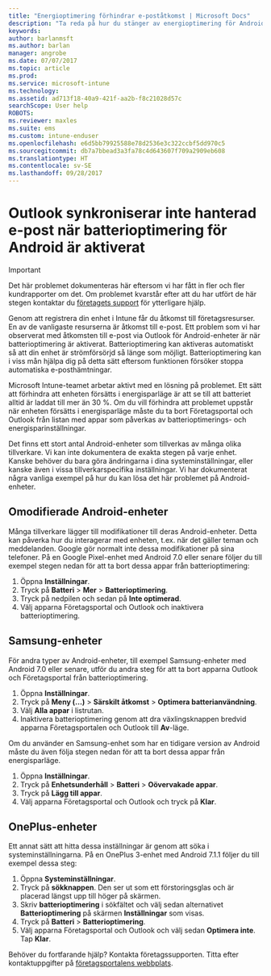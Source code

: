 ```yaml
---
title: "Energioptimering förhindrar e-poståtkomst | Microsoft Docs"
description: "Ta reda på hur du stänger av energioptimering för Android så att du är säker på att du får din e-post."
keywords: 
author: barlanmsft
ms.author: barlan
manager: angrobe
ms.date: 07/07/2017
ms.topic: article
ms.prod: 
ms.service: microsoft-intune
ms.technology: 
ms.assetid: ad713f18-40a9-421f-aa2b-f8c21028d57c
searchScope: User help
ROBOTS: 
ms.reviewer: maxles
ms.suite: ems
ms.custom: intune-enduser
ms.openlocfilehash: e6d5bb79925588e78d2536e3c322ccbf5dd970c5
ms.sourcegitcommit: db7a7bbead3a3fa78c4d643607f709a2909eb608
ms.translationtype: HT
ms.contentlocale: sv-SE
ms.lasthandoff: 09/28/2017
---
```

# <a name="outlook-wont-sync-managed-email-when-battery-optimization-for-android-is-turned-on"></a>Outlook synkroniserar inte hanterad e-post när batterioptimering för Android är aktiverat

> [!IMPORTANT]
> Det här problemet dokumenteras här eftersom vi har fått in fler och fler kundrapporter om det. Om problemet kvarstår efter att du har utfört de här stegen kontaktar du [företagets support](https://portal.manage.microsoft.com) för ytterligare hjälp.

Genom att registrera din enhet i Intune får du åtkomst till företagsresurser. En av de vanligaste resurserna är åtkomst till e-post. Ett problem som vi har observerat med åtkomsten till e-post via Outlook för Android-enheter är när batterioptimering är aktiverat. Batterioptimering kan aktiveras automatiskt så att din enhet är strömförsörjd så länge som möjligt. Batterioptimering kan i viss mån hjälpa dig på detta sätt eftersom funktionen försöker stoppa automatiska e-posthämtningar.

Microsoft Intune-teamet arbetar aktivt med en lösning på problemet. Ett sätt att förhindra att enheten försätts i energisparläge är att se till att batteriet alltid är laddat till mer än 30 %. Om du vill förhindra att problemet uppstår när enheten försätts i energisparläge måste du ta bort Företagsportal och Outlook från listan med appar som påverkas av batterioptimerings- och energisparinställningar.

Det finns ett stort antal Android-enheter som tillverkas av många olika tillverkare. Vi kan inte dokumentera de exakta stegen på varje enhet. Kanske behöver du bara göra ändringarna i dina systeminställningar, eller kanske även i vissa tillverkarspecifika inställningar. Vi har dokumenterat några vanliga exempel på hur du kan lösa det här problemet på Android-enheter.

## <a name="unmodified-android-devices"></a>Omodifierade Android-enheter

Många tillverkare lägger till modifikationer till deras Android-enheter. Detta kan påverka hur du interagerar med enheten, t.ex. när det gäller teman och meddelanden. Google gör normalt inte dessa modifikationer på sina telefoner. På en Google Pixel-enhet med Android 7.0 eller senare följer du till exempel stegen nedan för att ta bort dessa appar från batterioptimering:

1. Öppna **Inställningar**.
2. Tryck på **Batteri** > **Mer** > **Batterioptimering**.
3. Tryck på nedpilen och sedan på **Inte optimerad**.
4. Välj apparna Företagsportal och Outlook och inaktivera batterioptimering.

## <a name="samsung-devices"></a>Samsung-enheter

För andra typer av Android-enheter, till exempel Samsung-enheter med Android 7.0 eller senare, utför du andra steg för att ta bort apparna Outlook och Företagsportal från batterioptimering.

1. Öppna **Inställningar**.
2. Tryck på **Meny (…)** > **Särskilt åtkomst** > **Optimera batterianvändning**.
3. Välj **Alla appar** i listrutan.
4. Inaktivera batterioptimering genom att dra växlingsknappen bredvid apparna Företagsportalen och Outlook till **Av**-läge.

Om du använder en Samsung-enhet som har en tidigare version av Android måste du även följa stegen nedan för att ta bort dessa appar från energisparläge.

1. Öppna **Inställningar**.
2. Tryck på **Enhetsunderhåll** > **Batteri** > **Oövervakade appar**.
3. Tryck på **Lägg till appar**.
4. Välj apparna Företagsportal och Outlook och tryck på **Klar**.

## <a name="oneplus-devices"></a>OnePlus-enheter

Ett annat sätt att hitta dessa inställningar är genom att söka i systeminställningarna. På en OnePlus 3-enhet med Android 7.1.1 följer du till exempel dessa steg: 

1. Öppna **Systeminställningar**. 
2. Tryck på **sökknappen**. Den ser ut som ett förstoringsglas och är placerad längst upp till höger på skärmen. 
3. Skriv **batterioptimering** i sökfältet och välj sedan alternativet **Batterioptimering** på skärmen **Inställningar** som visas. 
4. Tryck på **Batteri** > **Batterioptimering**.
5. Välj apparna Företagsportal och Outlook och välj sedan **Optimera inte**. Tap **Klar**.

<!--On a OnePlus 5 device with Android 7.1.1, you would follow these steps to remove these apps from battery optimization:
1. Open **Settings**.
2. Tap **Battery** > **Battery optimization**.
3. Select the Company Portal and Outlook apps, then select **Don’t optimize**. Tap **Done**.-->

Behöver du fortfarande hjälp? Kontakta företagssupporten. Titta efter kontaktuppgifter på [företagsportalens webbplats](https://portal.manage.microsoft.com).
